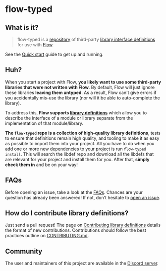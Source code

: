 # flow-typed

## What is it?

> flow-typed is a [repository](https://github.com/flow-typed/flow-typed/tree/master/definitions) 
of third-party [library interface definitions](https://flow.org/en/docs/libdefs)
for use with [Flow](http://flow.org).

See the [Quick start](quickstart.md) guide to get up and running.

## Huh?

When you start a project with Flow, **you likely want to use some third-party
libraries that were not written with Flow**. By default, Flow will just ignore
these libraries **leaving them untyped**. As a result, Flow can't give errors if
you accidentally mis-use the library (nor will it be able to auto-complete the
library).

To address this, **Flow supports
[library definitions](https://flow.org/en/docs/libdefs)** which allow
you to describe the interface of a module or library separate from the
implementation of that module/library.

**The `flow-typed` repo is a collection of high-quality library definitions**,
tests to ensure that definitions remain high quality, and tooling to make it
as easy as possible to import them into your project.
All you have to do when you add one or more new dependencies to your project
is run `flow-typed install`. This will search the libdef repo and download all
the libdefs that are relevant for your project and install them for you. After
that, **simply check them in** and be on your way!

## FAQs

Before opening an issue, take a look at the [FAQs](faqs.md). Chances are your 
question has already been answered! If not, don't hesitate to
[open an issue](https://github.com/flow-typed/flow-typed/issues/new/choose).

## How do I contribute library definitions?

Just send a pull request! The page on [Contributing library definitions](contributing.md)
details the format of new contributions. Contributions should follow the 
best practices outline on [CONTRIBUTING.md](https://github.com/flow-typed/flow-typed/blob/master/CONTRIBUTING.md).

## Community

The user and maintainers of this project are available in the [Discord server](https://discordapp.com/invite/8ezwRUK).

